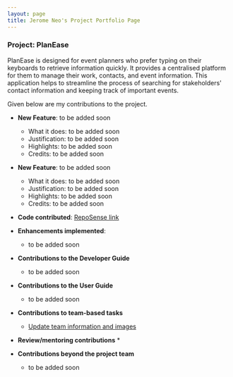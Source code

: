 ```yaml
---
layout: page
title: Jerome Neo's Project Portfolio Page
---
```


### Project: PlanEase

PlanEase is designed for event planners who prefer typing on their keyboards to retrieve information quickly.
It provides a centralised platform for them to manage their work, contacts, and event information.
This application helps to streamline the process of searching for stakeholders' contact information and keeping track of important events.

Given below are my contributions to the project.

* **New Feature**: to be added soon
  * What it does: to be added soon
  * Justification: to be added soon
  * Highlights: to be added soon
  * Credits: to be added soon

* **New Feature**: to be added soon
  * What it does: to be added soon
  * Justification: to be added soon
  * Highlights: to be added soon
  * Credits: to be added soon

* **Code contributed**: [RepoSense link](https://nus-cs2103-ay2223s2.github.io/tp-dashboard/?search=jerome-neo&breakdown=true)

* **Enhancements implemented**:
  * to be added soon

* **Contributions to the Developer Guide**
  * to be added soon

* **Contributions to the User Guide**
  * to be added soon

* **Contributions to team-based tasks**
  * [Update team information and images](https://github.com/AY2223S2-CS2103-W16-3/tp/pull/10)

* **Review/mentoring contributions**
  * 

* **Contributions beyond the project team**
  * to be added soon